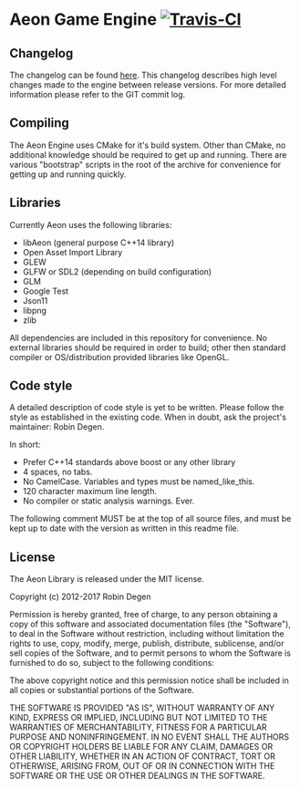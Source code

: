 Aeon Game Engine [![Travis-CI](https://travis-ci.org/aeon-engine/aeon-engine.svg?branch=master)](https://travis-ci.org/aeon-engine/aeon-engine)
==============

Changelog
--------------
The changelog can be found [here](CHANGELOG.md). This changelog describes high
level changes made to the engine between release versions. For more detailed
information please refer to the GIT commit log.

Compiling
--------------

The Aeon Engine uses CMake for it's build system. Other than CMake, no additional
knowledge should be required to get up and running. There are various "bootstrap"
scripts in the root of the archive for convenience for getting up and running
quickly.

Libraries
--------------
Currently Aeon uses the following libraries:

- libAeon (general purpose C++14 library)
- Open Asset Import Library
- GLEW
- GLFW or SDL2 (depending on build configuration)
- GLM
- Google Test
- Json11
- libpng
- zlib

All dependencies are included in this repository for convenience.
No external libraries should be required in order to build;
other then standard compiler or OS/distribution provided libraries like OpenGL.

Code style
--------------
A detailed description of code style is yet to be written. Please follow the 
style as established in the existing code. When in doubt, ask the project's
maintainer: Robin Degen.

In short:

- Prefer C++14 standards above boost or any other library
- 4 spaces, no tabs.
- No CamelCase. Variables and types must be named_like_this.
- 120 character maximum line length.
- No compiler or static analysis warnings. Ever.

The following comment MUST be at the top of all source files, and must be kept
up to date with the version as written in this readme file.

License
--------------
The Aeon Library is released under the MIT license.

Copyright (c) 2012-2017 Robin Degen

 Permission is hereby granted, free of charge, to any person
 obtaining a copy of this software and associated documentation
 files (the "Software"), to deal in the Software without
 restriction, including without limitation the rights to use,
 copy, modify, merge, publish, distribute, sublicense, and/or sell
 copies of the Software, and to permit persons to whom the
 Software is furnished to do so, subject to the following
 conditions:

 The above copyright notice and this permission notice shall be
 included in all copies or substantial portions of the Software.

 THE SOFTWARE IS PROVIDED "AS IS", WITHOUT WARRANTY OF ANY KIND,
 EXPRESS OR IMPLIED, INCLUDING BUT NOT LIMITED TO THE WARRANTIES
 OF MERCHANTABILITY, FITNESS FOR A PARTICULAR PURPOSE AND
 NONINFRINGEMENT. IN NO EVENT SHALL THE AUTHORS OR COPYRIGHT
 HOLDERS BE LIABLE FOR ANY CLAIM, DAMAGES OR OTHER LIABILITY,
 WHETHER IN AN ACTION OF CONTRACT, TORT OR OTHERWISE, ARISING
 FROM, OUT OF OR IN CONNECTION WITH THE SOFTWARE OR THE USE OR
 OTHER DEALINGS IN THE SOFTWARE.